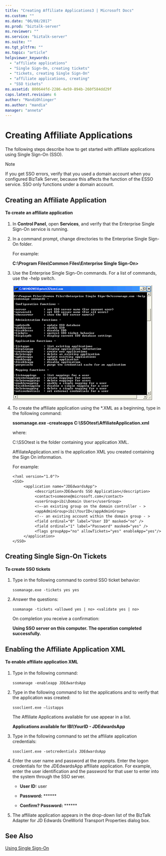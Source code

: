 ```yaml
---
title: "Creating Affiliate Applications3 | Microsoft Docs"
ms.custom: ""
ms.date: "06/08/2017"
ms.prod: "biztalk-server"
ms.reviewer: ""
ms.service: "biztalk-server"
ms.suite: ""
ms.tgt_pltfrm: ""
ms.topic: "article"
helpviewer_keywords: 
  - "affiliate applications"
  - "Single Sign-On, creating tickets"
  - "tickets, creating Single Sign-On"
  - "affiliate applications, creating"
  - "SSO tickets"
ms.assetid: 800644fd-2286-4e59-894b-260f584dd29f
caps.latest.revision: 6
author: "MandiOhlinger"
ms.author: "mandia"
manager: "anneta"
---
```

# Creating Affiliate Applications
The following steps describe how to get started with affiliate applications using Single Sign-On (SSO).  
  
> [!NOTE]
>  If you get SSO errors, verify that you used a domain account when you configured BizTalk Server, because this affects the function of the ESSO service. SSO only functions under a domain account.  
  
## Creating an Affiliate Application  
  
#### To create an affiliate application  
  
1.  In **Control Panel**, open **Services**, and verify that the Enterprise Single Sign-On service is running.  
  
2.  In a command prompt, change directories to the Enterprise Single Sign-On folder.  
  
     For example:  
  
     **C:\Program Files\Common Files\Enterprise Single Sign-On>**  
  
3.  Use the Enterprise Single Sign-On commands. For a list of commands, use the -help switch.  
  
     ![](../core/media/siebeladapter-23-sso-commands.gif "SiebelAdapter_23_SSO_Commands")  
  
4.  To create the affiliate application using the *.XML as a beginning, type in the following command:  
  
     **ssomanage.exe -createapps C:\SSOtest\AffiliateApplication.xml**  
  
     where:  
  
     C:\SSOtest is the folder containing your application XML.  
  
     AffiliateApplication.xml is the application XML you created containing the Sign On information.  
  
     For example:  
  
    ```  
    <?xml version="1.0"?>  
    <SSO>  
         <application name="JDEdwardsApp">  
              <description>JDEdwards SSO Application</description>  
              <contact>someone@microsoft.com</contact>  
              <userGroup>ibi\Domain Users</userGroup>  
              <!—-an existing group on the domain controller - >   
              <appAdminGroup>ibi\YourID</appAdminGroup>  
              <!-- an existing account within the domain group - >   
              <field ordinal="0" label="User ID" masked="no" />  
              <field ordinal="1" label="Password" masked="yes" />  
              <flags groupApp="no" allowTickets="yes" enableApp="yes"/>  
         </application>  
    </SSO>  
    ```  
  
## Creating Single Sign-On Tickets  
  
#### To create SSO tickets  
  
1.  Type in the following command to control SSO ticket behavior:  
  
     `ssomanage.exe -tickets yes yes`  
  
2.  Answer the questions:  
  
     `ssomanage -tickets <allowed yes | no> <validate yes | no>`  
  
     On completion you receive a confirmation:  
  
     **Using SSO server on this computer. The operation completed successfully.**  
  
## Enabling the Affiliate Application XML  
  
#### To enable affiliate application XML  
  
1.  Type in the following command:  
  
     `ssomanage -enableapp JDEdwardsApp`  
  
2.  Type in the following command to list the applications and to verify that the application was created:  
  
     `ssoclient.exe –listapps`  
  
     The Affiliate Applications available for use appear in a list.  
  
     **Applications available for IBI\YourID - JDEdwardsApp**  
  
3.  Type in the following command to set the affiliate application credentials:  
  
     `ssoclient.exe -setcredentials JDEdwardsApp`  
  
4.  Enter the user name and password at the prompts. Enter the logon credentials for the JDEdwardsApp affiliate application. For example, enter the user identification and the password for that user to enter into the system through the SSO server.  
  
    -   **User ID:** user  
  
    -   **Password:** ******  
  
    -   **Confirm? Password:** ******  
  
5.  The affiliate application appears in the drop-down list of the BizTalk Adapter for JD Edwards OneWorld Transport Properties dialog box.  
  
## See Also  
 [Using Single Sign-On](../core/using-single-sign-on3.md)